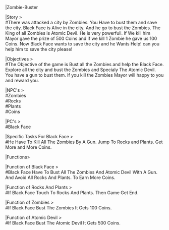 |Zombie-Buster

|Story >                                                                                                                                                                         
#There was attacked a city by Zombies. You Have to bust them and save the city. Black Face is Alive in the city. And he go to bust the Zombies. The King of all Zombies is Atomic Devil. He is very powerfull. If We kill him Mayor gave the prize of 500 Coins and if we kill 1 Zombie he gave us 100 Coins. Now Black Face wants to save the city and he Wants Help! can you help him to save the city please!

|Objectives >                                                                                                                                                                   
#The Objective of the game is Bust all the Zombies and help the Black Face. Explore all the city and bust the Zombies and Specialy The Atomic Devil. You have a gun to bust them. If you kill the Zombies Mayor will happy to you and reward you.

|NPC's >                                                                                                                                                                         
#Zombies                                                                                                                                                                         
#Rocks                                                                                                                                                                           
#Plants                                                                                                                                                                         
#Coins                                                                                                                                                                           

|PC's >                                                                                                                                                                         
#Black Face                

|Specific Tasks For Black Face >                                                                                                             
#He Have To Kill All The Zombies By A Gun. Jump To Rocks and Plants. Get More and More Coins.                                                                                  

|Functions>                                                                                                                  

|Function of Black Face >                                                                                                                                     
#Black Face Have To Bust All The Zombies And Atomic Devil With A Gun. And Avoid All Rocks And Plants. To Earn More Coins.                                                    

|Function of Rocks And Plants >                                                                                                                                
#If Black Face Touch To Rocks And Plants. Then Game Get End.                                                                                                    

|Function of Zombies >                                                                                                                                                     
#If Black Face Bust The Zombies It Gets 100 Coins.                                                                                                                        

|Function of Atomic Devil >                                                                                                                                               
#If Black Face Bust The Atomic Devil It Gets 500 Coins.                                                                                          
